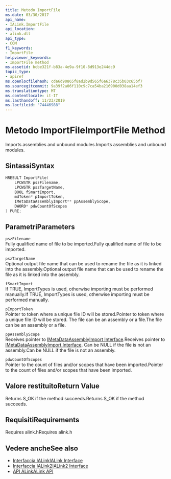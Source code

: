 ```yaml
---
title: Metodo ImportFile
ms.date: 03/30/2017
api_name:
- IALink.ImportFile
api_location:
- alink.dll
api_type:
- COM
f1_keywords:
- ImportFile
helpviewer_keywords:
- ImportFile method
ms.assetid: bcbe321f-b83a-4e9a-9f10-8d913e244dc9
topic_type:
- apiref
ms.openlocfilehash: cda6d90865f8ad2b9d565f6a6378c35b03c65bf7
ms.sourcegitcommit: 9a39f2a06f110c9c7ca54ba216900d038aa14ef3
ms.translationtype: MT
ms.contentlocale: it-IT
ms.lasthandoff: 11/23/2019
ms.locfileid: "74446988"
---
```

# <a name="importfile-method"></a><span data-ttu-id="49788-102">Metodo ImportFile</span><span class="sxs-lookup"><span data-stu-id="49788-102">ImportFile Method</span></span>
<span data-ttu-id="49788-103">Imports assemblies and unbound modules.</span><span class="sxs-lookup"><span data-stu-id="49788-103">Imports assemblies and unbound modules.</span></span>  
  
## <a name="syntax"></a><span data-ttu-id="49788-104">Sintassi</span><span class="sxs-lookup"><span data-stu-id="49788-104">Syntax</span></span>  
  
```cpp  
HRESULT ImportFile(  
    LPCWSTR pszFilename,  
    LPCWSTR pszTargetName,  
    BOOL fSmartImport,  
    mdToken* pImportToken,  
    IMetaDataAssemblyImport** ppAssemblyScope,  
    DWORD* pdwCountOfScopes  
) PURE;  
```  
  
## <a name="parameters"></a><span data-ttu-id="49788-105">Parametri</span><span class="sxs-lookup"><span data-stu-id="49788-105">Parameters</span></span>  
 `pszFilename`  
 <span data-ttu-id="49788-106">Fully qualified name of file to be imported.</span><span class="sxs-lookup"><span data-stu-id="49788-106">Fully qualified name of file to be imported.</span></span>  
  
 `pszTargetName`  
 <span data-ttu-id="49788-107">Optional output file name that can be used to rename the file as it is linked into the assembly.</span><span class="sxs-lookup"><span data-stu-id="49788-107">Optional output file name that can be used to rename the file as it is linked into the assembly.</span></span>  
  
 `fSmartImport`  
 <span data-ttu-id="49788-108">If TRUE, ImportTypes is used, otherwise importing must be performed manually.</span><span class="sxs-lookup"><span data-stu-id="49788-108">If TRUE, ImportTypes is used, otherwise importing must be performed manually.</span></span>  
  
 `pImportToken`  
 <span data-ttu-id="49788-109">Pointer to token where a unique file ID will be stored.</span><span class="sxs-lookup"><span data-stu-id="49788-109">Pointer to token where a unique file ID will be stored.</span></span> <span data-ttu-id="49788-110">The file can be an assembly or a file.</span><span class="sxs-lookup"><span data-stu-id="49788-110">The file can be an assembly or a file.</span></span>  
  
 `ppAssemblyScope`  
 <span data-ttu-id="49788-111">Receives pointer to [IMetaDataAssemblyImport Interface](../metadata/imetadataassemblyimport-interface.md).</span><span class="sxs-lookup"><span data-stu-id="49788-111">Receives pointer to [IMetaDataAssemblyImport Interface](../metadata/imetadataassemblyimport-interface.md).</span></span> <span data-ttu-id="49788-112">Can be NULL if the file is not an assembly.</span><span class="sxs-lookup"><span data-stu-id="49788-112">Can be NULL if the file is not an assembly.</span></span>  
  
 `pdwCountOfScopes`  
 <span data-ttu-id="49788-113">Pointer to the count of files and/or scopes that have been imported.</span><span class="sxs-lookup"><span data-stu-id="49788-113">Pointer to the count of files and/or scopes that have been imported.</span></span>  
  
## <a name="return-value"></a><span data-ttu-id="49788-114">Valore restituito</span><span class="sxs-lookup"><span data-stu-id="49788-114">Return Value</span></span>  
 <span data-ttu-id="49788-115">Returns S_OK if the method succeeds.</span><span class="sxs-lookup"><span data-stu-id="49788-115">Returns S_OK if the method succeeds.</span></span>  
  
## <a name="requirements"></a><span data-ttu-id="49788-116">Requisiti</span><span class="sxs-lookup"><span data-stu-id="49788-116">Requirements</span></span>  
 <span data-ttu-id="49788-117">Requires alink.h</span><span class="sxs-lookup"><span data-stu-id="49788-117">Requires alink.h</span></span>  
  
## <a name="see-also"></a><span data-ttu-id="49788-118">Vedere anche</span><span class="sxs-lookup"><span data-stu-id="49788-118">See also</span></span>

- [<span data-ttu-id="49788-119">Interfaccia IALink</span><span class="sxs-lookup"><span data-stu-id="49788-119">IALink Interface</span></span>](ialink-interface.md)
- [<span data-ttu-id="49788-120">Interfaccia IALink2</span><span class="sxs-lookup"><span data-stu-id="49788-120">IALink2 Interface</span></span>](ialink2-interface.md)
- [<span data-ttu-id="49788-121">API ALink</span><span class="sxs-lookup"><span data-stu-id="49788-121">ALink API</span></span>](index.md)
